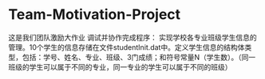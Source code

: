 # Team-Motivation-Project
这是我们团队激励大作业
调试并协作完成程序：
实现学校各专业班级学生信息的管理。10个学生的信息存储在文件studentInit.dat中。定义学生信息的结构体类型，包括：学号、姓名、专业、班级、3门成绩；和符号常量N（学生数）。（同一班级的学生可以属于不同的专业，同一专业的学生可以属于不同的班级）

